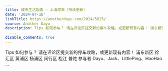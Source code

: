 ```yaml
---
title: 城市生活指南 – 上海停车（持续更新）
date: '2024-07-16'
linkTitle: https://anotherdayu.com/2024/5825/
source: Another Dayu
description: Tips 如何参与？ 请在评论区提交新的停车攻略，或更新现有内容！ 浦东新区 徐汇区 黄浦区 杨浦区 闵行区 松江 普陀 参与者 Dayu、Jack、LittlePing、HaoHao
  ...
disable_comments: true
---
```

Tips 如何参与？ 请在评论区提交新的停车攻略，或更新现有内容！ 浦东新区 徐汇区 黄浦区 杨浦区 闵行区 松江 普陀 参与者 Dayu、Jack、LittlePing、HaoHao ...